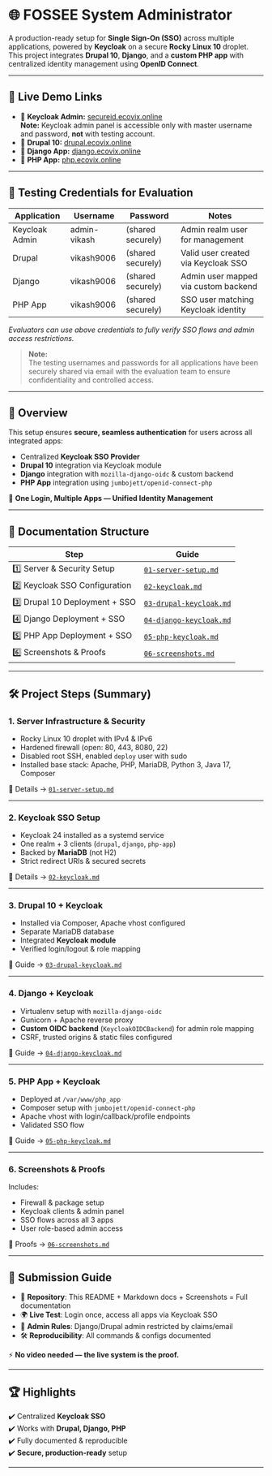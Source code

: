 # 🌐 FOSSEE System Administrator

A production-ready setup for **Single Sign-On (SSO)** across multiple applications, powered by **Keycloak** on a secure **Rocky Linux 10** droplet.  
This project integrates **Drupal 10**, **Django**, and a **custom PHP app** with centralized identity management using **OpenID Connect**.

***

## 🚀 Live Demo Links

- 🔑 **Keycloak Admin:** [secureid.ecovix.online](https://secureid.ecovix.online)  
  **Note:** Keycloak admin panel is accessible only with master username and password, **not** with testing account.
- 📰 **Drupal 10:** [drupal.ecovix.online](https://drupal.ecovix.online)  
- 🐍 **Django App:** [django.ecovix.online](https://django.ecovix.online)  
- 🐘 **PHP App:** [php.ecovix.online](https://php.ecovix.online)  

***

## 🎯 Testing Credentials for Evaluation

| Application     | Username       | Password            | Notes                                 |
|-----------------|----------------|---------------------|-------------------------------------|
| Keycloak Admin  | admin-vikash   | (shared securely)    | Admin realm user for management     |
| Drupal          | vikash9006     | (shared securely)    | Valid user created via Keycloak SSO |
| Django          | vikash9006     | (shared securely)    | Admin user mapped via custom backend|
| PHP App         | vikash9006     | (shared securely)    | SSO user matching Keycloak identity |

_Evaluators can use above credentials to fully verify SSO flows and admin access restrictions._

> **Note:**  
> The testing usernames and passwords for all applications have been securely shared via email with the evaluation team to ensure confidentiality and controlled access.

***

## 📖 Overview

This setup ensures **secure, seamless authentication** for users across all integrated apps:  

- Centralized **Keycloak SSO Provider**  
- **Drupal 10** integration via Keycloak module  
- **Django** integration with `mozilla-django-oidc` & custom backend  
- **PHP App** integration using `jumbojett/openid-connect-php`  

🔐 **One Login, Multiple Apps — Unified Identity Management**

***

## 📂 Documentation Structure

| Step | Guide |
|------|-------|
| 1️⃣ Server & Security Setup | [`01-server-setup.md`](01-server-setup.md) |
| 2️⃣ Keycloak SSO Configuration | [`02-keycloak.md`](02-keycloak.md) |
| 3️⃣ Drupal 10 Deployment + SSO | [`03-drupal-keycloak.md`](03-drupal-keycloak.md) |
| 4️⃣ Django Deployment + SSO | [`04-django-keycloak.md`](04-django-keycloak.md) |
| 5️⃣ PHP App Deployment + SSO | [`05-php-keycloak.md`](05-php-keycloak.md) |
| 6️⃣ Screenshots & Proofs | [`06-screenshots.md`](06-screenshots.md) |

***

## 🛠️ Project Steps (Summary)

### 1. **Server Infrastructure & Security**

- Rocky Linux 10 droplet with IPv4 & IPv6  
- Hardened firewall (open: 80, 443, 8080, 22)  
- Disabled root SSH, enabled `deploy` user with sudo  
- Installed base stack: Apache, PHP, MariaDB, Python 3, Java 17, Composer  

📄 Details → [`01-server-setup.md`](01-server-setup.md)

***

### 2. **Keycloak SSO Setup**

- Keycloak 24 installed as a systemd service  
- One realm + 3 clients (`drupal`, `django`, `php-app`)  
- Backed by **MariaDB** (not H2)  
- Strict redirect URIs & secured secrets  

📄 Details → [`02-keycloak.md`](02-keycloak.md)

***

### 3. **Drupal 10 + Keycloak**

- Installed via Composer, Apache vhost configured  
- Separate MariaDB database  
- Integrated **Keycloak module**  
- Verified login/logout & role mapping  

📄 Guide → [`03-drupal-keycloak.md`](03-drupal-keycloak.md)

***

### 4. **Django + Keycloak**

- Virtualenv setup with `mozilla-django-oidc`  
- Gunicorn + Apache reverse proxy  
- **Custom OIDC backend** (`KeycloakOIDCBackend`) for admin role mapping  
- CSRF, trusted origins & static files configured  

📄 Guide → [`04-django-keycloak.md`](04-django-keycloak.md)

***

### 5. **PHP App + Keycloak**

- Deployed at `/var/www/php_app`  
- Composer setup with `jumbojett/openid-connect-php`  
- Apache vhost with login/callback/profile endpoints  
- Validated SSO flow  

📄 Guide → [`05-php-keycloak.md`](05-php-keycloak.md)

***

### 6. **Screenshots & Proofs**

Includes:

- Firewall & package setup  
- Keycloak clients & admin panel  
- SSO flows across all 3 apps  
- User role-based admin access  

📄 Proofs → [`06-screenshots.md`](06-screenshots.md)

***

## 📌 Submission Guide

- 📁 **Repository**: This README + Markdown docs + Screenshots = Full documentation  
- 🌍 **Live Test**: Login once, access all apps via Keycloak SSO  
- 🔑 **Admin Rules**: Django/Drupal admin restricted by claims/email  
- 🛠 **Reproducibility**: All commands & configs documented  

⚡ **No video needed — the live system is the proof.**

***

## 🏆 Highlights

✔️ Centralized **Keycloak SSO**  
✔️ Works with **Drupal, Django, PHP**  
✔️ Fully documented & reproducible  
✔️ **Secure, production-ready** setup

***
